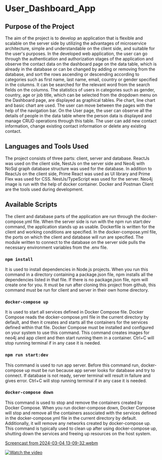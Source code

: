 # User_Dashboard_App

## Purpose of the Project

The aim of the project is to develop an application that is flexible and scalable on the server side by utilizing the advantages of microservice architecture,
simple and understandable on the client side, and suitable for the user's purposes. In the developed web application, the user can go through the authentication
and authorization stages of the application and observe the contact data on the dashboard page on the data table, which is already in the database or can be 
changed by adding or removing from the database, and sort the rows ascending or descending according to categories such as first name, last name, email, country
or gender specified in the columns. It can be searched for the relevant word from the search fields on the columns. The statistics of users in categories such as
gender, country, age or job title, which can be selected from the dropdown menu on the Dashboard page, are displayed as graphical tables. Pie chart, line chart 
and basic chart are used. The user can move between the pages with the help of the navigation bar. On the User page, the user can observe all the details of people
in the data table where the person data is displayed and manage CRUD operations through this table. The user can add new contact information, change existing 
contact information or delete any existing contact.

## Languages and Tools Used

The project consists of three parts: client, server and database. ReactJs was used on the client side, NestJs on the server side and Neo4j with NoSql graph database
structure was used for the database. In addition to ReactJs on the client side, Prime React was used as UI library and Prime Flex was used for CSS. NestJs/TypeScript
was used for the server. Neo4j image is run with the help of docker container. Docker and Postman Client are the tools used during development.

## Available Scripts

The client and database parts of the application are run through the docker-compose.yml file. When the server side is run with the npm run start:dev command, the
application stands up as usable. Dockerfile is written for the client and working conditions are specified. In the docker-compose.yml file, the ports on which the
client and database will run are specified. The module written to connect to the database on the server side pulls the necessary environment variables from the .env file.

### `npm install`

It is used to install dependencies in Node.js projects. When you run this command in a directory containing a package.json file, npm installs all the 
dependencies listed in that file. If there is no package.json file, npm will create one for you. It must be run after cloning this project from github, this command 
must be run for client and server in their own home directory.

### `docker-compose up`

It is used to start all services defined in Docker Compose file. Docker Compose reads the docker-compose.yml file in the current directory by default, and then it 
creates and starts all the containers for the services defined within that file. Docker Compose must be installed and configured on your system to use this command.
This command creates images for neo4j and app client and then start running them in a container. Ctrl+C will stop running terminal if in any case it is needed.

### `npm run start:dev`

This command is used to run app server. Before this command run, docker-compose up must be run because app server looks for database and try to connect. If database
is not ready, server terminal will result in failure and gives error. Ctrl+C will stop running terminal if in any case it is needed.

### `docker-compose down`

This command is used to stop and remove the containers created by Docker Compose. When you run docker-compose down, Docker Compose will stop and remove all the 
containers associated with the services defined in the docker-compose.yml file in the current directory by default. Additionally, it will remove any networks created
by docker-compose up. This command is typically used to clean up after using docker-compose up, shutting down the services and freeing up resources on the host system.


[Screencast from 2024-03-04 13-09-32.webm](https://github.com/davutD/user-dashboard-app/assets/124710876/c2a98fcb-e5f5-4611-9049-dc82277b8d04)



[![Watch the video](https://img.youtube.com/vi/gWIeb25Hg50/0.jpg)](https://www.youtube.com/watch?v=gWIeb25Hg50)


